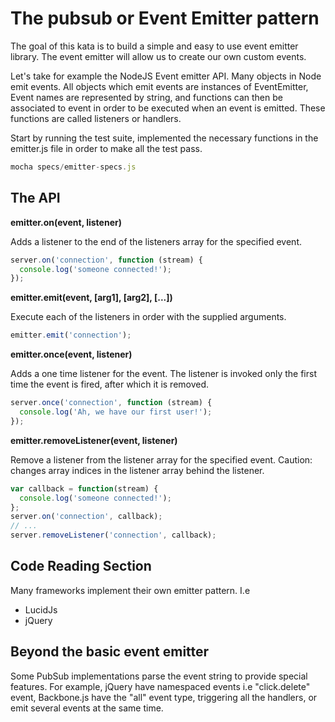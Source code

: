 The pubsub or Event Emitter pattern
===================================

The goal of this kata is to build a simple and easy to use event
emitter library. The event emitter will allow us to create our own
custom events.

Let's take for example the NodeJS Event emitter API. Many objects in
Node emit events. All objects which emit events are instances of
EventEmitter, Event names are represented by string, and functions can then
be associated to event in order to be executed when an event is
emitted. These functions are called listeners or handlers.

Start by running the test suite, implemented the necessary functions
in the emitter.js file in order to make all the test pass.
```javascript
mocha specs/emitter-specs.js
```

The API
-------

**emitter.on(event, listener)**

Adds a listener to the end of the listeners array for the specified event.
```javascript
server.on('connection', function (stream) {
  console.log('someone connected!');
});
```

**emitter.emit(event, [arg1], [arg2], [...])**

Execute each of the listeners in order with the supplied arguments.
```javascript
emitter.emit('connection');
```

**emitter.once(event, listener)**

Adds a one time listener for the event. The listener is invoked only
the first time the event is fired, after which it is removed.
```javascript
server.once('connection', function (stream) {
  console.log('Ah, we have our first user!');
});
```

**emitter.removeListener(event, listener)**

Remove a listener from the listener array for the specified event.
Caution: changes array indices in the listener array behind the
listener.
```javascript
var callback = function(stream) {
  console.log('someone connected!');
};
server.on('connection', callback);
// ...
server.removeListener('connection', callback);
```

Code Reading Section
--------------------

Many frameworks implement their own emitter pattern. I.e

* LucidJs
* jQuery


Beyond the basic event emitter
------------------------------

Some PubSub implementations parse the event string to provide special
features. For example, jQuery have namespaced events i.e
"click.delete" event, Backbone.js have the "all"
event type, triggering all the handlers, or emit several events at the
same time.

